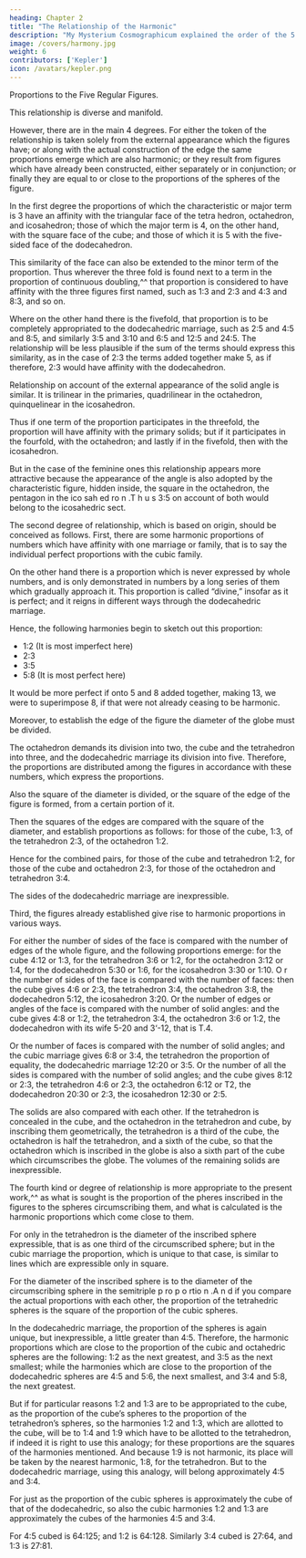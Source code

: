 ```yaml
---
heading: Chapter 2
title: "The Relationship of the Harmonic"
description: "My Mysterium Cosmographicum explained the order of the 5 solids in the world"
image: /covers/harmony.jpg
weight: 6
contributors: ['Kepler']
icon: /avatars/kepler.png
---
```




Proportions to the Five Regular Figures.

This relationship is diverse and manifold. 

However, there are in the main 4 degrees. For either the token of the relationship is taken solely from the external appearance which the figures have; or along with the actual construction of the edge the same proportions emerge
which are also harmonic; or they result from figures which have already
been constructed, either separately or in conjunction; or finally they
are equal to or close to the proportions of the spheres of the figure.

In the first degree the proportions of which the characteristic or major term is 3 have an affinity with the triangular face of the tetra hedron, octahedron, and icosahedron; those of which the major term is 4, on the other hand, with the square face of the cube; and those of which it is 5 with the five-sided face of the dodecahedron.

This similarity of the face can also be extended to the minor term of the proportion. Thus wherever the three fold is found next to a term in the proportion of continuous doubling,^^ that proportion is considered to have affinity with the three figures first named, such as 1:3 and 2:3 and 4:3 and 8:3, and so on. 

Where on the other hand there is the fivefold, that proportion is to be completely appropriated to the dodecahedric marriage, such as 2:5 and 4:5 and 8:5, and similarly 3:5 and 3:10 and 6:5 and 12:5 and 24:5. The relationship will be
less plausible if the sum of the terms should express this similarity,
as in the case of 2:3 the terms added together make 5, as if therefore,
2:3 would have affinity with the dodecahedron.

Relationship on account of the external appearance of the solid angle is similar. It is trilinear in the primaries, quadrilinear in the octahedron, quinquelinear in the icosahedron. 

Thus if one term of the proportion participates in the threefold, the proportion will have affinity with the primary solids; but if it participates in the fourfold, with the octahedron; and lastly if in the fivefold, then with the icosahedron. 

But in the case of the feminine ones this relationship appears more attractive because the appearance of the angle is also adopted by the characteristic figure, hidden inside, the square in the octahedron, the pentagon in the ico sah ed ro n .T h u s 3:5 on account of both would belong to the icosahedric sect.

The second degree of relationship, which is based on origin, should be conceived as follows. First, there are some harmonic proportions of numbers which have affinity with one marriage or family, that is to say the individual perfect proportions with the cubic family. 

On the other hand there is a proportion which is never expressed by whole numbers, and is only demonstrated in numbers by a long series of them which gradually approach it. This proportion is called “divine,” insofar as it is perfect; and it reigns in different ways through the dodecahedric marriage. 

Hence, the following harmonies begin to sketch out this proportion:
- 1:2 (It is most imperfect here)
- 2:3
- 3:5
- 5:8 (It is most perfect here)

It would be more perfect if onto 5 and 8 added together, making 13, we were to superimpose 8, if that were not already ceasing to be harmonic.

Moreover, to establish the edge of the figure the diameter of the globe must be divided. 

The octahedron demands its division into two, the cube and the tetrahedron into three, and the dodecahedric marriage its division into five. Therefore, the proportions are distributed among the figures in accordance with these numbers, which express the proportions. 

Also the square of the diameter is divided, or  the square of the edge of the figure is formed, from a certain portion of it. 

Then the squares of the edges are compared with the square of the diameter, and establish proportions as follows: for those of the cube, 1:3, of the tetrahedron 2:3, of the octahedron 1:2. 

Hence for the combined pairs, for those of the cube and tetrahedron 1:2, for those of the cube and octahedron 2:3, for those of the octahedron and tetrahedron 3:4.

The sides of the dodecahedric marriage are inexpressible.

Third, the figures already established give rise to harmonic proportions in various ways. 

For either the number of sides of the face is compared with the number of edges of the whole figure, and the following proportions emerge: for the cube 4:12 or 1:3, for the tetrahedron 3:6 or 1:2, for the octahedron 3:12 or 1:4, for the dodecahedron 5:30 or 1:6, for the icosahedron 3:30 or 1:10. O r the number of sides of the face is compared with the number of faces: then the cube gives 4:6 or 2:3, the tetrahedron 3:4, the octahedron 3:8, the dodecahedron 5:12, the icosahedron 3:20. Or the number of edges or angles of the face is compared with the number of solid angles: and the cube gives
4:8 or 1:2, the tetrahedron 3:4, the octahedron 3:6 or 1:2, the dodecahedron with its wife 5-20 and 3‘-12, that is T.4. 

Or the number of faces is compared with the number of solid angles; and the cubic marriage gives 6:8 or 3:4, the tetrahedron the proportion of equality, the dodecahedric marriage 12:20 or 3:5. Or the number of all the sides is compared with the number of solid angles; and the cube gives 8:12 or 2:3, the tetrahedron 4:6 or 2:3, the octahedron 6:12 or T2, the dodecahedron 20:30 or 2:3, the icosahedron 12:30 or 2:5.

The solids are also compared with each other. If the tetrahedron is concealed in the cube, and the octahedron in the tetrahedron and cube, by inscribing them geometrically, the tetrahedron is a third of the cube, the octahedron is half the tetrahedron, and a sixth of the cube, so that the octahedron which is inscribed in the globe is also
a sixth part of the cube which circumscribes the globe. The volumes of the remaining solids are inexpressible.

The fourth kind or degree of relationship is more appropriate to the present work,^^ as what is sought is the proportion of the pheres inscribed in the figures to the spheres circumscribing them, and what is calculated is the harmonic proportions which come close to them. 

For only in the tetrahedron is the diameter of the inscribed sphere expressible, that is as one third of the circumscribed sphere; but in the cubic marriage the proportion, which is unique to that case, is similar to lines which are expressible only in square. 

For the diameter of the inscribed sphere is to the diameter of the circumscribing sphere in the semitriple p ro p o rtio n .A n d if you compare the actual proportions with each other, the proportion of the tetrahedric spheres is the square of the proportion of the cubic spheres. 

In the dodecahedric marriage, the proportion of the spheres is again unique, but inexpressible, a little greater than 4:5. Therefore, the harmonic proportions which are close to the proportion of the cubic and octahedric spheres are the following: 1:2 as the next greatest, and 3:5 as the next smallest; while the harmonies which are close to the proportion of the dodecahedric spheres are 4:5 and 5:6, the next smallest, and 3:4 and 5:8, the next greatest.

But if for particular reasons 1:2 and 1:3 are to be appropriated to the cube, as the proportion of the cube’s spheres to the proportion of the tetrahedron’s spheres, so the harmonies 1:2 and 1:3, which are allotted to the cube, will be to 1:4 and 1:9 which have to be allotted to the tetrahedron, if indeed it is right to use this analogy; for these proportions are the squares of the harmonies mentioned. And because 1:9 is not harmonic, its place will be taken by the nearest harmonic, 1:8, for the tetrahedron. But to the dodecahedric marriage, using this analogy, will belong approximately 4:5 and 3:4. 

For just as the proportion of the cubic spheres is approximately the cube of that of the dodecahedric, so also the cubic harmonies 1:2 and 1:3 are approximately the cubes of the harmonies 4:5 and 3:4. 

For 4:5 cubed is 64:125; and 1:2 is 64:128. Similarly 3:4 cubed is 27:64, and 1:3 is 27:81.
